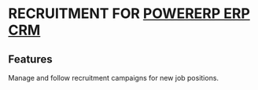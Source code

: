 # RECRUITMENT FOR [POWERERP ERP CRM](https://www.powererp.org)

## Features

Manage and follow recruitment campaigns for new job positions.

